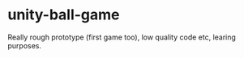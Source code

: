 # unity-ball-game

Really rough prototype (first game too), low quality code etc, learing purposes.
